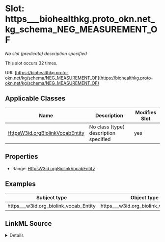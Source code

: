 

# Slot: https___biohealthkg.proto_okn.net_kg_schema_NEG_MEASUREMENT_OF


_No slot (predicate) description specified_






This slot occurs 32 times.


URI: [https://biohealthkg.proto-okn.net/kg/schema/NEG_MEASUREMENT_OF](https://biohealthkg.proto-okn.net/kg/schema/NEG_MEASUREMENT_OF)



<!-- no inheritance hierarchy -->





## Applicable Classes

| Name | Description | Modifies Slot |
| --- | --- | --- |
| [HttpsW3id.orgBiolinkVocabEntity](../classes/HttpsW3id.orgBiolinkVocabEntity.md) | No class (type) description specified |  yes  |







## Properties

* Range: [HttpsW3id.orgBiolinkVocabEntity](../classes/HttpsW3id.orgBiolinkVocabEntity.md)






## Examples

| Subject type | Object type | Example subject | Example object | Occurrences |
| --- | --- | --- | --- | --- |
| https___w3id.org_biolink_vocab_Entity | https___w3id.org_biolink_vocab_Entity | http://linkedlifedata.com/resource/umls/id/C0001779 | http://linkedlifedata.com/resource/umls/id/C0232804 | 32 |




## LinkML Source

<details>

```yaml
name: https___biohealthkg.proto-okn.net_kg_schema_NEG_MEASUREMENT_OF
annotations:
  count:
    tag: count
    value: 32
description: No slot (predicate) description specified
examples:
- object:
    example_object: http://linkedlifedata.com/resource/umls/id/C0232804
    example_object_type: https___w3id.org_biolink_vocab_Entity
    example_predicate: https://biohealthkg.proto-okn.net/kg/schema/NEG_MEASUREMENT_OF
    example_subject: http://linkedlifedata.com/resource/umls/id/C0001779
    example_subject_type: https___w3id.org_biolink_vocab_Entity
from_schema: biohealth
rank: 1000
slot_uri: https://biohealthkg.proto-okn.net/kg/schema/NEG_MEASUREMENT_OF
alias: https___biohealthkg.proto_okn.net_kg_schema_NEG_MEASUREMENT_OF
domain_of:
- https___w3id.org_biolink_vocab_Entity
range: https___w3id.org_biolink_vocab_Entity

```
</details>